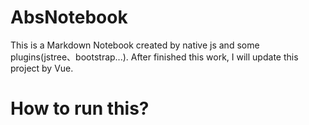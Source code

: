 # AbsNotebook
This is a Markdown Notebook created by native js and some plugins(jstree、bootstrap...).
After finished this work, I will update this project by Vue.
# How to run this?

